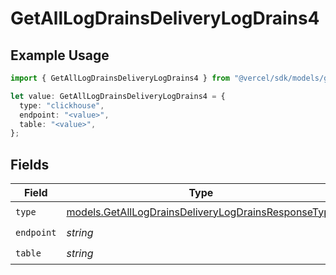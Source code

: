 # GetAllLogDrainsDeliveryLogDrains4

## Example Usage

```typescript
import { GetAllLogDrainsDeliveryLogDrains4 } from "@vercel/sdk/models/getalllogdrainsop.js";

let value: GetAllLogDrainsDeliveryLogDrains4 = {
  type: "clickhouse",
  endpoint: "<value>",
  table: "<value>",
};
```

## Fields

| Field                                                                                                            | Type                                                                                                             | Required                                                                                                         | Description                                                                                                      |
| ---------------------------------------------------------------------------------------------------------------- | ---------------------------------------------------------------------------------------------------------------- | ---------------------------------------------------------------------------------------------------------------- | ---------------------------------------------------------------------------------------------------------------- |
| `type`                                                                                                           | [models.GetAllLogDrainsDeliveryLogDrainsResponseType](../models/getalllogdrainsdeliverylogdrainsresponsetype.md) | :heavy_check_mark:                                                                                               | N/A                                                                                                              |
| `endpoint`                                                                                                       | *string*                                                                                                         | :heavy_check_mark:                                                                                               | N/A                                                                                                              |
| `table`                                                                                                          | *string*                                                                                                         | :heavy_check_mark:                                                                                               | N/A                                                                                                              |